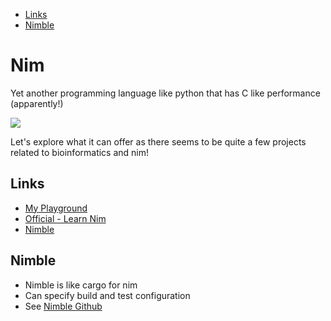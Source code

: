 <!-- vscode-markdown-toc -->
* [Links](#Links)
* [Nimble](#Nimble)

<!-- vscode-markdown-toc-config
	numbering=false
	autoSave=true
	/vscode-markdown-toc-config -->
<!-- /vscode-markdown-toc -->

# Nim 

Yet another programming language like python that has C like performance (apparently!)

<img src="https://nim-lang.org/assets/img/twitter_banner.png"/>

Let's explore what it can offer as there seems to be quite a few projects related to bioinformatics and nim!

## <a name='Links'></a>Links
- [My Playground](https://github.com/cvlvxi/nimplayground)
- [Official - Learn Nim](https://nim-lang.org/learn.html)
- [Nimble](https://github.com/nim-lang/nimble)

## <a name='Nimble'></a>Nimble 
- Nimble is like cargo for nim 
- Can specify build and test configuration
- See [Nimble Github](https://github.com/nim-lang/nimble)
